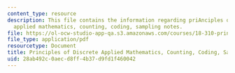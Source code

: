 ```yaml
---
content_type: resource
description: This file contains the information regarding priAnciples of discrete
  applied mathematics, counting, coding, sampling notes.
file: https://ol-ocw-studio-app-qa.s3.amazonaws.com/courses/18-310-principles-of-discrete-applied-mathematics-fall-2013/28ab492c0aecd8ff4b37d9fd1f460042_MIT18_310F13_Ch6.pdf
file_type: application/pdf
resourcetype: Document
title: Principles of Discrete Applied Mathematics, Counting, Coding, Sampling Notes
uid: 28ab492c-0aec-d8ff-4b37-d9fd1f460042
---
```

